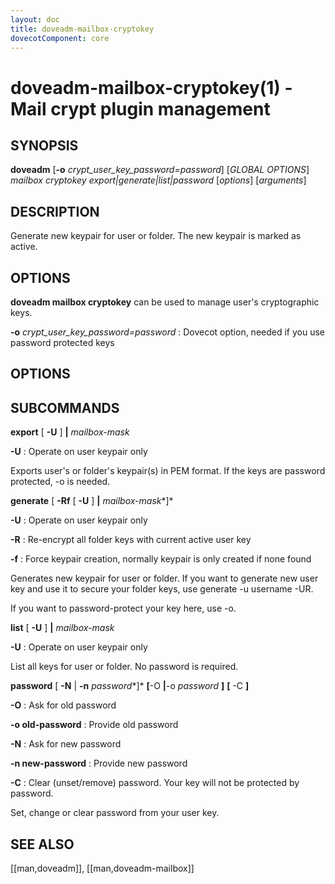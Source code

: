 ```yaml
---
layout: doc
title: doveadm-mailbox-cryptokey
dovecotComponent: core
---
```


# doveadm-mailbox-cryptokey(1) - Mail crypt plugin management

## SYNOPSIS

**doveadm**
  [**-o** *crypt_user_key_password=password*]
  [*GLOBAL OPTIONS*]
  *mailbox cryptokey export|generate|list|password*
  [*options*]
  [*arguments*]

## DESCRIPTION

Generate new keypair for user or folder. The new keypair is marked as
active.

## OPTIONS

**doveadm mailbox cryptokey** can be used to manage user's cryptographic keys.

<!-- @include: global-options-formatter.inc -->

**-o** *crypt_user_key_password=password*
:   Dovecot option, needed if you use password protected keys

## OPTIONS

<!-- @include: option-A.inc -->

<!-- @include: option-F-file.inc -->

<!-- @include: option-no-userdb-lookup.inc -->

<!-- @include: option-S-socket.inc -->

<!-- @include: option-u-user.inc -->

## SUBCOMMANDS

**export** [ **-U** ] **|** *mailbox-mask*

**-U**
:   Operate on user keypair only

Exports user's or folder's keypair(s) in PEM format. If the keys are
password protected, -o is needed.

**generate** [ **-Rf** [ **-U** ] **|** *mailbox-mask**]*

**-U**
:   Operate on user keypair only

**-R**
:   Re-encrypt all folder keys with current active user key

**-f**
:   Force keypair creation, normally keypair is only created if none
    found

Generates new keypair for user or folder. If you want to generate new
user key and use it to secure your folder keys, use generate -u username
-UR.

If you want to password-protect your key here, use -o.

**list** [ **-U** ] **|** *mailbox-mask*

**-U**
:   Operate on user keypair only

List all keys for user or folder. No password is required.

**password** [ **-N** | **-n** *password**]* **[**-O **|**-o *password* **]** **[** -C **]**

**-O**
:   Ask for old password

**-o old-password**
:   Provide old password

**-N**
:   Ask for new password

**-n new-password**
:   Provide new password

**-C**
:   Clear (unset/remove) password. Your key will not be protected by password.

Set, change or clear password from your user key.

## SEE ALSO

[[man,doveadm]], [[man,doveadm-mailbox]]

